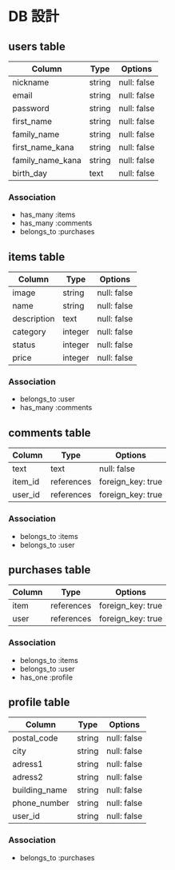 # DB 設計

## users table

| Column             | Type                | Options                 |
|--------------------|---------------------|-------------------------|
| nickname           | string              | null: false             |
| email              | string              | null: false             |
| password           | string              | null: false             |
| first_name         | string              | null: false             |
| family_name        | string              | null: false             |
| first_name_kana    | string              | null: false             |
| family_name_kana   | string              | null: false             |
| birth_day          | text                | null: false             |

### Association

* has_many :items
* has_many :comments
* belongs_to :purchases

## items table

| Column                              | Type       | Options           |
|-------------------------------------|------------|-------------------|
| image                               | string     | null: false       |
| name                                | string     | null: false       |
| description                         | text       | null: false       |
| category                            | integer    | null: false       |
| status                              | integer    | null: false       |
| price                               | integer    | null: false       |

### Association

- belongs_to :user
- has_many :comments

## comments table

| Column      | Type       | Options           |
|-------------|------------|-------------------|
| text        | text       | null: false       |
| item_id     | references | foreign_key: true |
| user_id     | references | foreign_key: true |

### Association

- belongs_to :items
- belongs_to :user

## purchases table

| Column      | Type       | Options           |
|-------------|------------|-------------------|
| item        | references | foreign_key: true |
| user        | references | foreign_key: true |

### Association

- belongs_to :items
- belongs_to :user
- has_one :profile

## profile table

| Column             | Type                | Options                 |
|--------------------|---------------------|-------------------------|
| postal_code        | string              | null: false             |
| city               | string              | null: false             |
| adress1            | string              | null: false             |
| adress2            | string              | null: false             |
| building_name      | string              | null: false             |
| phone_number       | string              | null: false             |
| user_id            | string              | null: false             |

### Association

- belongs_to :purchases